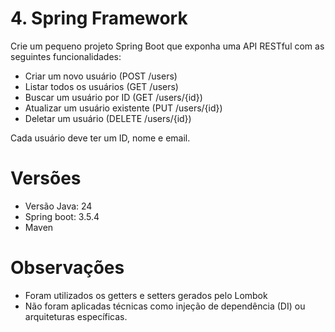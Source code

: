 # 4. Spring Framework
Crie um pequeno projeto Spring Boot que exponha uma API RESTful com as seguintes funcionalidades:
- Criar um novo usuário (POST /users)
- Listar todos os usuários (GET /users)
- Buscar um usuário por ID (GET /users/{id})
- Atualizar um usuário existente (PUT /users/{id})
- Deletar um usuário (DELETE /users/{id})

Cada usuário deve ter um ID, nome e email.
# Versões
+ Versão Java: 24
+ Spring boot: 3.5.4
+ Maven 
# Observações
+ Foram utilizados os getters e setters gerados pelo Lombok
+ Não foram aplicadas técnicas como injeção de dependência (DI) ou arquiteturas específicas.
